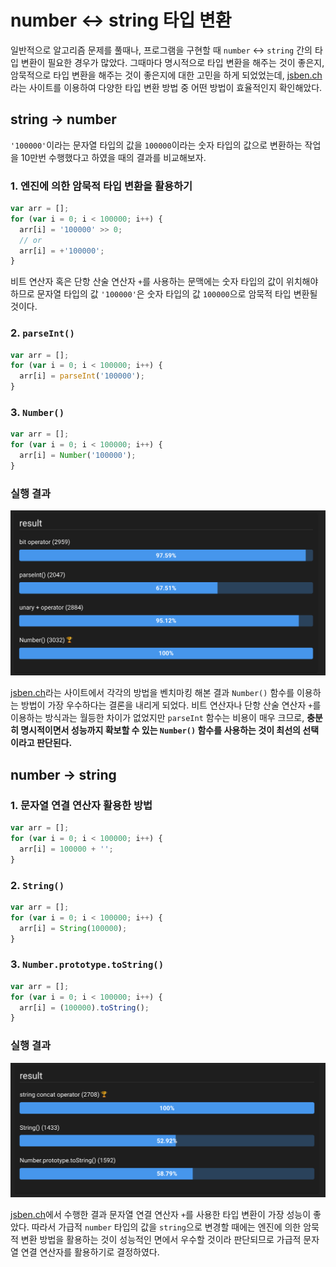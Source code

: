# number ↔ string 타입 변환

일반적으로 알고리즘 문제를 풀때나, 프로그램을 구현할 때 `number` ↔ `string` 간의 타입 변환이 필요한 경우가 많았다. 그때마다 명시적으로 타입 변환을 해주는 것이 좋은지, 암묵적으로 타입 변환을 해주는 것이 좋은지에 대한 고민을 하게 되었었는데, [jsben.ch](https://jsben.ch/)라는 사이트를 이용하여 다양한 타입 변환 방법 중 어떤 방법이 효율적인지 확인해았다.

## string → number

`'100000'`이라는 문자열 타입의 값을 `100000`이라는 숫자 타입의 값으로 변환하는 작업을 10만번 수행했다고 하였을 때의 결과를 비교해보자.

### 1. 엔진에 의한 암묵적 타입 변환을 활용하기

```javascript
var arr = [];
for (var i = 0; i < 100000; i++) {
  arr[i] = '100000' >> 0;
  // or
  arr[i] = +'100000';
}
```

비트 연산자 혹은 단항 산술 연산자 `+`를 사용하는 문맥에는 숫자 타입의 값이 위치해야 하므로 문자열 타입의 값 `'100000'`은 숫자 타입의 값 `100000`으로 암묵적 타입 변환될 것이다.

### 2. `parseInt()`

```javascript
var arr = [];
for (var i = 0; i < 100000; i++) {
  arr[i] = parseInt('100000');
}
```

### 3. `Number()`

```javascript
var arr = [];
for (var i = 0; i < 100000; i++) {
  arr[i] = Number('100000');
}
```

### 실행 결과

![string-to-number-result](string-to-number-result.png)

[jsben.ch](https://jsben.ch/TR6q8)라는 사이트에서 각각의 방법을 벤치마킹 해본 결과 `Number()` 함수를 이용하는 방법이 가장 우수하다는 결론을 내리게 되었다. 비트 연산자나 단항 산술 연산자 `+`를 이용하는 방식과는 월등한 차이가 없었지만 `parseInt` 함수는 비용이 매우 크므로, **충분히 명시적이면서 성능까지 확보할 수 있는 `Number()` 함수를 사용하는 것이 최선의 선택이라고 판단된다.**

## number → string

### 1. 문자열 연결 연산자 활용한 방법

```javascript
var arr = [];
for (var i = 0; i < 100000; i++) {
  arr[i] = 100000 + '';
}
```

### 2. `String()`

```javascript
var arr = [];
for (var i = 0; i < 100000; i++) {
  arr[i] = String(100000);
}
```

### 3. `Number.prototype.toString()`

```javascript
var arr = [];
for (var i = 0; i < 100000; i++) {
  arr[i] = (100000).toString();
}
```

### 실행 결과

![number-to-string-result](number-to-string-result.png)

[jsben.ch](https://jsben.ch/KUoeU)에서 수행한 결과 문자열 연결 연산자 `+`를 사용한 타입 변환이 가장 성능이 좋았다. 따라서 가급적 `number` 타입의 값을 `string`으로 변경할 때에는 엔진에 의한 암묵적 변환 방법을 활용하는 것이 성능적인 면에서 우수할 것이라 판단되므로 가급적 문자열 연결 연산자를 활용하기로 결정하였다.
